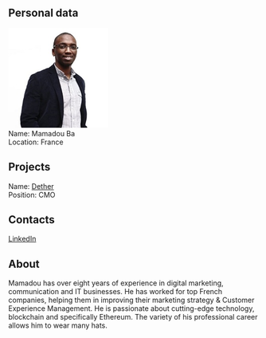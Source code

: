 ## Personal data
![mamadou ba photo](photo/mamadou_ba.jpg)  
Name:   Mamadou Ba  
Location: France  
## Projects 
Name: [Dether](../projects/dether.md)  
Position: CMO   
## Contacts
[LinkedIn](https://www.linkedin.com/in/mamadba/)  
## About
Mamadou has over eight years of experience in digital marketing,
communication and IT businesses. He has worked for top French companies,
helping them in improving their marketing strategy & Customer Experience
Management. He is passionate about cutting-edge technology, blockchain
and specifically Ethereum. The variety of his professional career allows him
to wear many hats.
